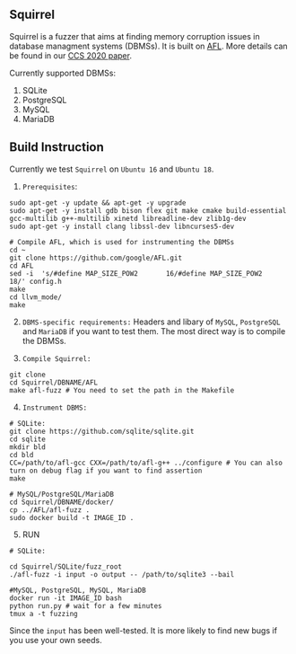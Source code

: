 ## Squirrel


Squirrel is a fuzzer that aims at finding memory corruption issues in database managment systems (DBMSs). It is built on [AFL](https://github.com/google/AFL). More details can be found in our [CCS 2020 paper](http://arxiv.org/abs/2006.02398).

Currently supported DBMSs:
1. SQLite
2. PostgreSQL
3. MySQL
4. MariaDB

## Build Instruction

Currently we test `Squirrel` on `Ubuntu 16` and `Ubuntu 18`.

1. `Prerequisites`:
```
sudo apt-get -y update && apt-get -y upgrade
sudo apt-get -y install gdb bison flex git make cmake build-essential gcc-multilib g++-multilib xinetd libreadline-dev zlib1g-dev
sudo apt-get -y install clang libssl-dev libncurses5-dev

# Compile AFL, which is used for instrumenting the DBMSs
cd ~
git clone https://github.com/google/AFL.git
cd AFL
sed -i  's/#define MAP_SIZE_POW2       16/#define MAP_SIZE_POW2       18/' config.h
make
cd llvm_mode/
make
```

2. `DBMS-specific requirements:` Headers and libary of `MySQL`, `PostgreSQL` and `MariaDB` if you want to test them. The most direct way is to compile the DBMSs.

3. `Compile Squirrel:`
```
git clone 
cd Squirrel/DBNAME/AFL
make afl-fuzz # You need to set the path in the Makefile
```

4. `Instrument DBMS:`
```
# SQLite:
git clone https://github.com/sqlite/sqlite.git
cd sqlite
mkdir bld
cd bld
CC=/path/to/afl-gcc CXX=/path/to/afl-g++ ../configure # You can also turn on debug flag if you want to find assertion
make

# MySQL/PostgreSQL/MariaDB
cd Squirrel/DBNAME/docker/
cp ../AFL/afl-fuzz .
sudo docker build -t IMAGE_ID . 
```

5. RUN
```
# SQLite:

cd Squirrel/SQLite/fuzz_root
./afl-fuzz -i input -o output -- /path/to/sqlite3 --bail

#MySQL, PostgreSQL, MySQL, MariaDB
docker run -it IMAGE_ID bash
python run.py # wait for a few minutes
tmux a -t fuzzing
```

Since the `input` has been well-tested. It is more likely to find new bugs if you use your own seeds.
